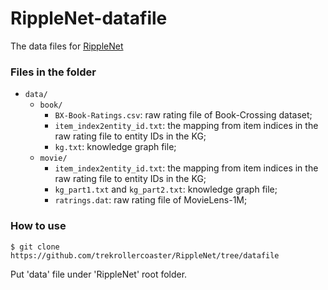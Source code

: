 # RippleNet-datafile

The data files for [RippleNet](https://github.com/tezignlab/RippleNet)

### Files in the folder

- `data/`
  - `book/`
    - `BX-Book-Ratings.csv`: raw rating file of Book-Crossing dataset;
    - `item_index2entity_id.txt`: the mapping from item indices in the raw rating file to entity IDs in the KG;
    - `kg.txt`: knowledge graph file;
  - `movie/`
    - `item_index2entity_id.txt`: the mapping from item indices in the raw rating file to entity IDs in the KG;
    - `kg_part1.txt` and `kg_part2.txt`: knowledge graph file;
    - `ratrings.dat`: raw rating file of MovieLens-1M;

### How to use

```
$ git clone https://github.com/trekrollercoaster/RippleNet/tree/datafile
```

Put 'data' file under 'RippleNet' root folder.
